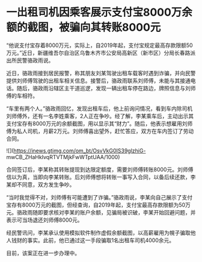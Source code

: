 # 一出租司机因乘客展示支付宝8000万余额的截图，被骗向其转账8000元

“他说支付宝存着8000万元，实际上，自2019年起，支付宝规定最高存款限额50万元。”近日，新疆维吾尔自治区乌鲁木齐市公安局高新区（新市区）分局长春路派出所民警骆政雨说。

近日，骆政雨接到居民报警，称其朋友刘某驾驶出租车载客时遇到诈骗，并向民警提供刘师傅驾驶的出租车相关信息。接警后，骆政雨联系刘师傅，未能与其接通电话。随后，骆政雨沿辖区主干道巡逻，发现一辆出租车停在路边，牌照信息与刘师傅的车相符。

“车里有两个人。”骆政雨回忆，发现出租车后，他上前询问情况，看到车内除司机刘师傅外，还有一名李姓乘客，2人正在争吵。经了解，李某乘车后，主动出示其支付宝存有8000万元的余额截图，用以显示其“财力”。随后，他表示想雇用刘师傅为私人司机，月薪2万元。刘师傅喜出望外，赶忙答应，双方在车内签订了劳动合同。

![](https://inews.gtimg.com/om_bt/OsvVkG0IS39glzhiG-
mwCB_ZHaHkIvqRTVTMjkFwWTptUAA/1000)

合同签订后，李某称其转账提现到达限定额度，需要刘师傅转账8000元。刘师傅信以为真，当即向李某转账。后刘师傅想将转账一事写入合同，以备后续还款，李某却不同意，双方发生争吵。

“当时我觉得不对，刘师傅有可能遭到了诈骗。”骆政雨说，李某向自己展示了支付宝存有8000万元的截图，但经查询，自2019年起，支付宝最高存款限额为50万元。骆政雨随即要求核对李某的账户余额，见骗局被识破，李某开始回避问题，并表示可当场退还刘师傅8000元。

经民警讯问，李某承认使用模拟软件制作虚假余额截图，以高薪雇用为幌子骗取他人钱财的事实。此前，他已通过这一手段骗取1名出租车司机4000余元。

目前，该案正在进一步办理中。

